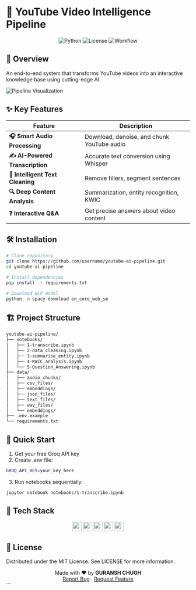 # 🚀 YouTube Video Intelligence Pipeline

<div align="center">
  <img src="https://img.shields.io/badge/Python-3.8%2B-blue" alt="Python">
  <img src="https://img.shields.io/badge/License-MIT-green" alt="License">
  <img src="https://img.shields.io/badge/Workflow-Audio→Text→QA-orange" alt="Workflow">
</div>

## 🌟 Overview
An end-to-end system that transforms YouTube videos into an interactive knowledge base using cutting-edge AI.

![Pipeline Visualization](https://via.placeholder.com/800x400.png?text=YouTube→Audio→Text→Analysis→QA)

## ✨ Key Features
| Feature | Description |
|---------|-------------|
| **🎧 Smart Audio Processing** | Download, denoise, and chunk YouTube audio |
| **✍️ AI-Powered Transcription** | Accurate text conversion using Whisper |
| **🧹 Intelligent Text Cleaning** | Remove fillers, segment sentences |
| **🔍 Deep Content Analysis** | Summarization, entity recognition, KWIC |
| **❓ Interactive Q&A** | Get precise answers about video content |

## 🛠️ Installation
```bash
# Clone repository
git clone https://github.com/username/youtube-ai-pipeline.git
cd youtube-ai-pipeline

# Install dependencies
pip install -r requirements.txt

# Download NLP model
python -m spacy download en_core_web_sm
```

## 🏗️ Project Structure
```bash
youtube-ai-pipeline/
├── notebooks/
│   ├── 1-transcribe.ipynb
│   ├── 2-data_cleaning.ipynb
│   ├── 3-summarise_entity.ipynb
│   ├── 4-KWIC_analysis.ipynb
│   └── 5-Question_Answering.ipynb
├── data/
│   ├── audio_chunks/
│   ├── csv_files/
│   ├── embeddings/
│   ├── json_files/
│   ├── text_files/
│   ├── wav_files/
│   └── embeddings/
├── .env.example
└── requirements.txt
```

## 🚀 Quick Start
1. Get your free Groq API key
2. Create .env file:
```bash 
GROQ_API_KEY=your_key_here
```
3. Run notebooks sequentially:
```bash 
jupyter notebook notebooks/1-transcribe.ipynb
```

## 🧩 Tech Stack
<div align="center"> <img src="https://img.shields.io/badge/Whisper-Transcripts-9cf" height="25"> <img src="https://img.shields.io/badge/spaCy-NLP-red" height="25"> <img src="https://img.shields.io/badge/FAISS-Vector_Search-yellow" height="25"> <img src="https://img.shields.io/badge/Groq-High_Speed_AI-blue" height="25"> <img src="https://img.shields.io/badge/Python-FFmpeg-orange" height="25"> </div>

## 📜 License
Distributed under the MIT License. See LICENSE for more information.

<div align="center"> Made with ❤️ by <b>GURANSH CHUGH</b><br> <a href="https://github.com/username/youtube-ai-pipeline/issues">Report Bug</a> · <a href="https://github.com/username/youtube-ai-pipeline/discussions">Request Feature</a> </div> ```

